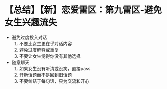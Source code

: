 # 【总结】【新】恋爱雷区：第九雷区-避免女生兴趣流失

-   避免过度投入对话
    1.  不要比女生更在乎对话内容
    2.  避免过度解释或重复
    3.  不要让女生觉得你没有其他选择
-   随意聊天
    1.  如果女生没有听清或没笑，直接pass
    2.  开新话题而不是回到旧话题
    3.  不要纠结于每句话，只为交流和开心